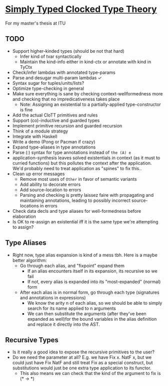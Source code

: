 # [Simply Typed Clocked Type Theory][clott]

For my master's thesis at ITU

## TODO
- Support higher-kinded types (should be not that hard)
  - Infer kind of tvar syntactically
  - Maintain the kind-info either in kind-ctx or annotate with kind in TyCtx
- Check/infer lambdas with annotated type-params
- Parse and desugar multi-param lambdas ✓
- Syntax sugar for tuples/units/lists?
- Optimize type-checking in general
- Make sure everything is sane by checking context-wellformedness more and checking that no impredicativeness takes place
  - Note: Assigning an existential to a partially-applied type-constructor is fine
- Add the actual CloTT primitives and rules
- Support (co)-inductive and guarded types
- Implement primitive recursion and guarded recursion 
- Think of a module strategy
- Integrate with Haskell
- Write a demo (Pong or Pacman if crazy)
- Expand type-aliases in type annotations
- Parse (:) syntax for type annotations instead of `the (A) e`
- application-synthesis leaves solved existentials in context (as it must to curried functions)
  but this pollutes the context after the application. We'd probably need to treat application as
  "spines" to fix this..
- Clean up error messages
  - Remove most uses of `Other` in favor of semantic variants
  - Add ability to decorate errors
  - Add source-location to errors
  - Parsing and checking is pretty laissez faire with propagating and maintaining annotations, leading
    to possibly incorrect source-locations in errors
- Check data decls and type aliases for well-formedness before elaboration
- Is OK to re-assign an existential iff it is the same type we're attempting to assign?

## Type Aliases
- Right now, type alias expansion is kind of a mess tbh. Here is a maybe better algorithm:
  - Go through each alias, and "fixpoint" expand them
    - If an alias encounters itself in its expansion, its recursive so we fail
    - If not, every alias is expanded into its "most-expanded" (normal) form
  - After each alias is in normal form, go through each type (signatures and annotations in expressions)
    - We know the arity n of each alias, so we should be able to simply search for its name applied to n
      arguments
    - We can then substitute the arguments (after they've been expanded as well)for the bound variables in
      the alias definition and replace it directly into the AST.

## Recursive Types
- Is it really a good idea to expose the recursive primitives to the user?
- Do we need the parameter at all? E.g. we have Fix x. NatF x, but we could
  just have Fix NatF and still treat Fix as a special construct, but substitutions
  would just be one extra type application to its functor.
  - This also means we can check that the kind of the argument to fix is (* -> *)

[clott]: https://github.com/adamschoenemann/clott
